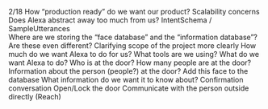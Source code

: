 2/18 
How “production ready” do we want our product? 
  Scalability concerns 
Does Alexa abstract away too much from us? 
IntentSchema / SampleUtterances  
Where are we storing the “face database” and the “information database”?
  Are these even different? 
Clarifying scope of the project more clearly 
  How much do we want Alexa to do for us?
  What tools are we using?
  What do we want Alexa to do? 
    Who is at the door?
    How many people are at the door?
    Information about the person (people?) at the door? 
    Add this face to the database
    What information do we want it to know about?
    Confirmation conversation
    Open/Lock the door
    Communicate with the person outside directly (Reach) 



